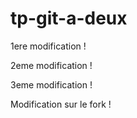 # tp-git-a-deux

1ere modification !

2eme modification ! 

3eme modification !


Modification sur le fork ! 

